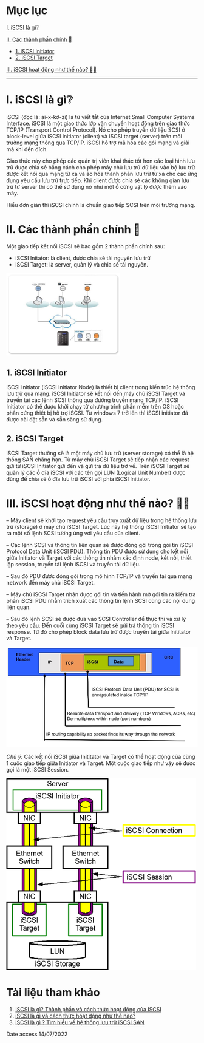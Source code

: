 # Mục lục
[I. iSCSI là gì❔](#I)

[II. Các thành phần chính 🥧](#II)
 - [1. iSCSI Initiator](#II.1)
 - [2. iSCSI Target](#II.2)

[III. iSCSI hoạt động như thế nào? 👷‍♂️](#III)
___

# <a name="I" >I. iSCSI là gì❔</a>
iSCSI (đọc là: ai-x-kơ-zi) là từ viết tắt của Internet Small Computer Systems Interface. 
iSCSI là một giao thức lớp vận chuyển hoạt động trên giao thức TCP/IP (Transport Control Protocol). 
Nó cho phép truyền dữ liệu SCSI ở block-level giữa iSCSI initiator (client) và iSCSI target (server) trên môi trường mạng thông qua TCP/IP. 
iSCSI hỗ trợ mã hóa các gói mạng và giải mã khi đến đích.

Giao thức này cho phép các quản trị viên khai thác tốt hơn các loại hình lưu trữ được chia sẻ bằng cách cho phép máy chủ 
lưu trữ dữ liệu vào bộ lưu trữ được kết nối qua mạng từ xa và ảo hóa thành phần lưu trữ từ xa cho các ứng dụng yêu cầu lưu trữ trực tiếp.
Khi client được chia sẻ các không gian lưu trữ từ server thì có thể sử dụng nó như một ổ cứng vật lý được thêm vào máy.

Hiểu đơn giản thì iSCSI chính là chuẩn giao tiếp SCSI trên môi trường mạng.

# <a name="II" >II. Các thành phần chính 🥧</a>
Một giao tiếp kết nối iSCSI sẽ bao gồm 2 thành phần chính sau:

 - iSCSI Initator: là client, được chia sẻ tài nguyên lưu trữ
 - iSCSI Target: là server, quản lý và chia sẻ tài nguyên.

<img src="https://github.com/Phuc-gif051/ThucTap2022/blob/main/L%C3%BD%20Thuy%E1%BA%BFt%20c%C6%A1%20b%E1%BA%A3n/iSCSI/Images/architechture.jpg" width="300">

## <a name="II.1" >1. iSCSI Initiator</a>
iSCSI Initiator (iSCSI Initiator Node) là thiết bị client trong kiến trúc hệ thống lưu trữ qua mạng. iSCSI Initiator sẽ kết nối đến máy chủ iSCSI Target và truyền tải các lệnh SCSI thông qua đường truyền mạng TCP/IP. iSCSI Initiator có thể được khởi chạy từ chương trình phần mềm trên OS hoặc phần cứng thiết bị hỗ trợ iSCSI. Từ windows 7 trở lên thì iSCSI initiator đã được cài đặt sẵn và sẵn sàng sử dụng.

## <a name="II.2" >2. iSCSI Target</a>
iSCSI Target thường sẽ là một máy chủ lưu trữ (server storage) có thể là hệ thống SAN chẳng hạn. Từ máy chủ iSCSI Target sẽ tiếp nhận các request gửi từ iSCSI Initiator gửi đến và gửi trả dữ liệu trở về. Trên iSCSI Target sẽ quản lý các ổ đĩa iSCSI với các tên gọi LUN (Logical Unit Number) được dùng để chia sẻ ổ đĩa lưu trữ iSCSI với phía iSCSI Initiator.

# <a name="III" >III. iSCSI hoạt động như thế nào? 👷‍♂️</a>
 – Máy client sẽ khởi tạo request yêu cầu truy xuất dữ liệu trong hệ thống lưu trữ (storage) ở máy chủ iSCSI Target. Lúc này hệ thống iSCSI Initiator sẽ tạo ra một số lệnh SCSI tương ứng với yêu cầu của client.
 
 – Các lệnh SCSI và thông tin liên quan sẽ được đóng gói trong gói tin iSCSI Protocol Data Unit (iSCSI PDU). Thông tin PDU được sử dụng cho kết nối giữa Initiator và Target với các thông tin nhằm xác định node, kết nối, thiết lập session, truyền tải lệnh iSCSI và truyền tải dữ liệu.
 
 – Sau đó PDU  được đóng gói trong mô hình TCP/IP và truyền tải qua mạng network đến máy chủ iSCSI Target.
 
 – Máy chủ iSCSI Target nhận được gói tin và tiến hành mở gói tin ra kiểm tra phần iSCSI PDU nhằm trích xuất các thông tin lệnh SCSI cùng các nội dung liên quan.
 
 – Sau đó lệnh SCSI sẽ được đưa vào SCSI Controller để thực thi và xử lý theo yêu cầu. Đến cuối cùng iSCSI Target sẽ gửi trả thông tin iSCSI response. Từ đó cho phép block data lưu trữ được truyền tải giữa Inititator và Target.
 

<img src="https://github.com/Phuc-gif051/ThucTap2022/blob/main/L%C3%BD%20Thuy%E1%BA%BFt%20c%C6%A1%20b%E1%BA%A3n/iSCSI/Images/iscsi-tcp-ip.jpg" width="600">

_Chú ý:_ Các kết nối iSCSI giữa Inititator và Target có thể hoạt động của cùng 1 cuộc giao tiếp giữa Initiator và Target. Một cuộc giao tiếp như vậy sẽ được gọi là một iSCSI Session.

<img src="https://github.com/Phuc-gif051/ThucTap2022/blob/main/L%C3%BD%20Thuy%E1%BA%BFt%20c%C6%A1%20b%E1%BA%A3n/iSCSI/Images/iscsi-session.png" width="500">


# <a name="4" >Tài liệu tham khảo</a>
1. [ISCSI là gì? Thành phần và cách thức hoạt động của ISCSI](https://bizflycloud.vn/tin-tuc/iscsi-la-gi-20210727181045502.htm)
2. [iSCSI là gì và cách thức hoạt động như thế nào?](https://www.thegioimaychu.vn/blog/tong-hop/iscsi-la-gi-va-cach-thuc-hoat-dong-nhu-the-nao-p2046/)
3. [iSCSI là gì ? Tìm hiểu về hệ thống lưu trữ iSCSI SAN](https://cuongquach.com/iscsi-la-gi-tim-hieu-he-thong-luu-tru-iscsi-san.html)

Date access 14/07/2022 


